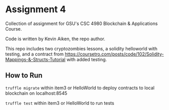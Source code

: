 # Assignment 4
Collection of assignment for GSU's CSC 4980 Blockchain & Applications Course. 

Code is written by Kevin Aiken, the repo author.

This repo includes two cryptozombies lessons, a solidity helloworld with testing, and a contract from 
https://coursetro.com/posts/code/102/Solidity-Mappings-&-Structs-Tutorial with added testing.

## How to Run

```truffle migrate``` within item3 or HelloWorld to deploy contracts to local blockchain on localhost:8545

```truffle test``` within item3 or HelloWorld to run tests

